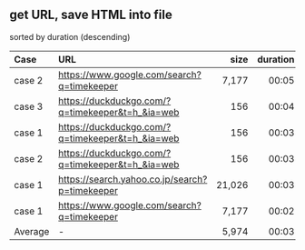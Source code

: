 ## get URL, save HTML into file

sorted by duration (descending)

|Case|URL|size|duration|graph|
|:----|:----|----:|----:|:----|
|case 2|https://www.google.com/search?q=timekeeper|7,177|00:05|`#`|
|case 3|https://duckduckgo.com/?q=timekeeper&t=h_&ia=web|156|00:04|`#`|
|case 1|https://duckduckgo.com/?q=timekeeper&t=h_&ia=web|156|00:03|`#`|
|case 2|https://duckduckgo.com/?q=timekeeper&t=h_&ia=web|156|00:03|`#`|
|case 1|https://search.yahoo.co.jp/search?p=timekeeper|21,026|00:03|`#`|
|case 1|https://www.google.com/search?q=timekeeper|7,177|00:02|`#`|
|Average|-|5,974|00:03| |

